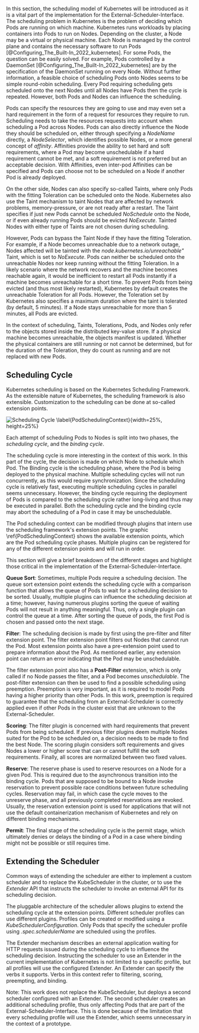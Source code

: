 In this section, the scheduling model of Kubernetes will be introduced as it is a vital part of the implementation for the External-Scheduler-Interface. The scheduling problem in Kubernetes is the problem of deciding which Pods are running on which machine. Kubernetes runs workloads by placing containers into Pods to run on Nodes. Depending on the cluster, a Node may be a virtual or physical machine. Each Node is managed by the control plane and contains the necessary software to run Pods [@Configuring_The_Built-In_2022_kubernetes]. For some Pods, the question can be easily solved. For example, Pods controlled by a DaemonSet [@Configuring_The_Built-In_2022_kubernetes] are by the specification of the DaemonSet running on every Node. Without further information, a feasible choice of scheduling Pods onto Nodes seems to be simple round-robin scheduling. Every Pod requiring scheduling gets scheduled onto the next Nodes until all Nodes have Pods then the cycle is repeated. However, both Pods and Nodes can influence the scheduling. 

Pods can specify the resources they are going to use and may even set a hard requirement in the form of a request for resources they require to run. Scheduling needs to take the resources requests into account when scheduling a Pod across Nodes. Pods can also directly influence the Node they should be scheduled on, either through specifying a *NodeName* directly, a *NodeSelector*, which identifies possible Nodes, or a more general concept of *affinity*. 
Affinities provide the ability to set hard and soft requirements, where a Pod may become unschedulable if a hard requirement cannot be met, and a soft requirement is not preferred but an acceptable decision. With Affinities, even inter-pod Affinities can be specified and Pods can choose not to be scheduled on a Node if another Pod is already deployed. 

On the other side, Nodes can also specify so-called Taints, where only Pods with the fitting Toleration can be scheduled onto the Node. Kubernetes also use the Taint mechanism to taint Nodes that are affected by network problems, memory-pressure, or are not ready after a restart. The Taint specifies if just new Pods cannot be scheduled *NoSchedule* onto the Node, or if even already running Pods should be evicted *NoExecute*. Tainted Nodes with either type of Taints are not chosen during scheduling.

However, Pods can bypass the Taint Node if they have the fitting Toleration. For example, if a Node becomes unreachable due to a network outage, Nodes affected will be tainted with the *node.kubernetes.io/unreachable"* Taint, which is set to *NoExecute*. Pods can neither be scheduled onto the unreachable Nodes nor keep running without the fitting Toleration. In a likely scenario where the network recovers and the machine becomes reachable again, it would be inefficient to restart all Pods instantly if a machine becomes unreachable for a short time. To prevent Pods from being evicted (and thus most likely restarted), Kubernetes by default creates the unreachable Toleration for all Pods. However, the Toleration set by Kubernetes also specifies a maximum duration where the taint is tolerated (by default, 5 minutes). If a Node stays unreachable for more than 5 minutes, all Pods are evicted.

In the context of scheduling, Taints, Tolerations, Pods, and Nodes only refer to the objects stored inside the distributed key-value store. If a physical machine becomes unreachable, the objects manifest is updated. Whether the physical containers are still running or not cannot be determined, but for the duration of the Toleration, they do count as running and are not replaced with new Pods.

## Scheduling Cycle
Kubernetes scheduling is based on the Kubernetes Scheduling Framework. As the extensible nature of Kubernetes, the scheduling framework is also extensible. Customization to the scheduling can be done at so-called extension points. 

![Scheduling Cycle \label{PodSchedulingContext}](graphics/scheduling-framework-extensions.png){width=25%, height=25%}

Each attempt of scheduling Pods to Nodes is split into two phases, the *scheduling cycle*, and the *binding cycle*.

The scheduling cycle is more interesting in the context of this work. In this part of the cycle, the decision is made on which Node to schedule which Pod. The Binding cycle is the scheduling phase, where the Pod is being deployed to the physical machine. Multiple scheduling cycles will not run concurrently, as this would require synchronization. Since the scheduling cycle is relatively fast, executing multiple scheduling cycles in parallel seems unnecessary. However, the binding cycle requiring the deployment of Pods is compared to the scheduling cycle rather long-living and thus may be executed in parallel. Both the scheduling cycle and the binding cycle may abort the scheduling of a Pod in case it may be unschedulable.

The Pod scheduling context can be modified through plugins that intern use the scheduling framework's extension points. The graphic \ref{PodSchedulingContext} shows the available extension points, which are the Pod scheduling cycle phases. Multiple plugins can be registered for any of the different extension points and will run in order. 

This section will give a brief breakdown of the different stages and highlight those critical in the implementation of the External-Scheduler-Interface.

**Queue Sort**: Sometimes, multiple Pods require a scheduling decision. The queue sort extension point extends the scheduling cycle with a comparison function that allows the queue of Pods to wait for a scheduling decision to be sorted. Usually, multiple plugins can influence the scheduling decision at a time; however, having numerous plugins sorting the queue of waiting Pods will not result in anything meaningful. Thus, only a single plugin can control the queue at a time. After sorting the queue of pods, the first Pod is chosen and passed onto the next stage.


**Filter**: The scheduling decision is made by first using the pre-filter and filter extension point. The filter extension point filters out Nodes that cannot run the Pod. Most extension points also have a pre-extension point used to prepare information about the Pod. As mentioned earlier, any extension point can return an error indicating that the Pod may be unschedulable.

The filter extension point also has a **Post-Filter** extension, which is only called if no Node passes the filter, and a Pod becomes *unschedulable*. The post-filter extension can then be used to find a possible scheduling using preemption. Preemption is very important, as it is required to model Pods having a higher priority than other Pods. In this work, preemption is required to guarantee that the scheduling from an External-Scheduler is correctly applied even if other Pods in the cluster exist that are unknown to the External-Scheduler.

**Scoring**: The filter plugin is concerned with hard requirements that prevent Pods from being scheduled. If previous filter plugins deem multiple Nodes suited for the Pod to be scheduled on, a decision needs to be made to find the best Node. The scoring plugin considers soft requirements and gives Nodes a lower or higher score that can or cannot fulfill the soft requirements. Finally, all scores are normalized between two fixed values.

**Reserve**: The reserve phase is used to reserve resources on a Node for a given Pod. This is required due to the asynchronous transition into the binding cycle. Pods that are supposed to be bound to a Node invoke reservation to prevent possible race conditions between future scheduling cycles. Reservation may fail, in which case the cycle moves to the unreserve phase, and all previously completed reservations are revoked. Usually, the reservation extension point is used for applications that will not use the default containerization mechanism of Kubernetes and rely on different binding mechanisms.

**Permit**: The final stage of the scheduling cycle is the permit stage, which ultimately denies or delays the binding of a Pod in a case where binding might not be possible or still requires time.

## Extending the Scheduler

Common ways of extending the scheduler are either to implement a custom scheduler and to replace the KubeScheduler in the cluster,
or to use the *Extender* API that instructs the scheduler to invoke an external API for its scheduling decision.

The pluggable architecture of the scheduler allows plugins to extend the scheduling cycle at the extension points. Different scheduler profiles can use different plugins. Profiles can be created or modified using a *KubeSchedulerConfiguration*. Only Pods that specify the scheduler profile using *.spec.schedulerName* are scheduled using the profiles.

The Extender mechanism describes an external application waiting for HTTP requests issued during the scheduling cycle to influence the scheduling decision. Instructing the scheduler to use an Extender in the current implementation of Kubernetes is not limited to a specific profile, but all profiles will use the configured Extender. An Extender can specify the verbs it supports. Verbs in this context refer to filtering, scoring, preempting, and binding.

Note: This work does not replace the KubeScheduler, but deploys a second scheduler configured with an Extender. The second scheduler creates an additional scheduling profile, thus only affecting Pods that are part of the External-Scheduler-Interface. This is done because of the limitation that every scheduling profile will use the Extender, which seems unnecessary in the context of a prototype.